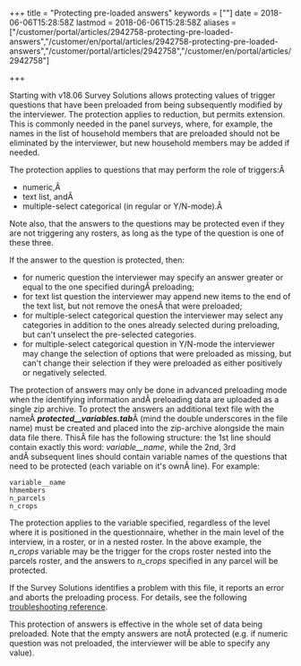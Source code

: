 ﻿+++
title = "Protecting pre-loaded answers"
keywords = [""]
date = 2018-06-06T15:28:58Z
lastmod = 2018-06-06T15:28:58Z
aliases = ["/customer/portal/articles/2942758-protecting-pre-loaded-answers","/customer/en/portal/articles/2942758-protecting-pre-loaded-answers","/customer/portal/articles/2942758","/customer/en/portal/articles/2942758"]

+++

Starting with v18.06 Survey Solutions allows protecting values of
trigger questions that have been preloaded from being subsequently
modified by the interviewer. The protection applies to reduction, but
permits extension. This is commonly needed in the panel surveys, where,
for example, the names in the list of household members that are
preloaded should not be eliminated by the interviewer, but new household
members may be added if needed.  
  
The protection applies to questions that may perform the role of
triggers:Â 

-   numeric,Â 
-   text list, andÂ 
-   multiple-select categorical (in regular or Y/N-mode).Â 

Note also, that the answers to the questions may be protected even if
they are not triggering any rosters, as long as the type of the question
is one of these three.  
  
If the answer to the question is protected, then:

-   for numeric question the interviewer may specify an answer greater
    or equal to the one specified duringÂ preloading;
-   for text list question the interviewer may append new items to the
    end of the text list, but not remove the onesÂ that were preloaded;
-   for multiple-select categorical question the interviewer may select
    any categories in addition to the ones already selected during
    preloading, but can't unselect the pre-selected categories.
-   for multiple-select categorical question in Y/N-mode the interviewer
    may change the selection of options that were preloaded as missing,
    but can't change their selection if they were preloaded as either
    positively or negatively selected.

The protection of answers may only be done in advanced preloading mode
when the identifying information andÂ preloading data are uploaded as a
single zip archive. To protect the answers an additional text file with
the nameÂ ***protected\_\_variables.tab***Â (mind the double underscores
in the file name) must be created and placed into the zip-archive
alongside the main data file there. ThisÂ file has the following
structure: the 1st line should contain exactly this word:
*variable\_\_name*, while the 2nd, 3rd andÂ subsequent lines should
contain variable names of the questions that need to be protected (each
variable on it's ownÂ line). For example:

    variable__name
    hhmembers
    n_parcels
    n_crops

The protection applies to the variable specified, regardless of the
level where it is positioned in the questionnaire, whether in the main
level of the interview, in a roster, or in a nested roster. In the above
example, the *n\_crops* variable may be the trigger for the crops roster
nested into the parcels roster, and the answers to *n\_crops* specified
in any parcel will be protected.  
  
If the Survey Solutions identifies a problem with this file, it reports
an error and aborts the preloading process. For details, see the
following [troubleshooting
reference](/headquarters/errors-in-user-supplied-files-for-preloading).  
  
This protection of answers is effective in the whole set of data being
preloaded. Note that the empty answers are notÂ protected (e.g. if
numeric question was not preloaded, the interviewer will be able to
specify any value).

